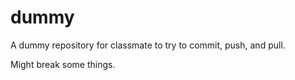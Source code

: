 # dummy

A dummy repository for classmate to try to commit, push, and pull.

Might break some things. 

